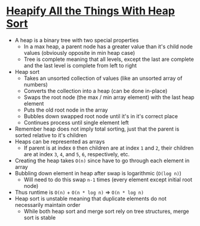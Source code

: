 # [Heapify All the Things With Heap Sort](https://medium.com/basecs/heapify-all-the-things-with-heap-sort-55ee1c93af82)

* A heap is a binary tree with two special properties
  * In a max heap, a parent node has a greater value than it's child node values (obviously opposite in min heap case)
  * Tree is complete meaning that all levels, except the last are complete and the last level is complete from left to right
* Heap sort
  * Takes an unsorted collection of values (like an unsorted array of numbers)
  * Converts the collection into a heap (can be done in-place)
  * Swaps the root node (the max / min array element) with the last heap element
  * Puts the old root node in the array
  * Bubbles down swapped root node until it's in it's correct place
  * Continues process until single element left
* Remember heap does not imply total sorting, just that the parent is sorted relative to it's children
* Heaps can be represented as arrays
  * If parent is at index `0` then children are at index `1` and `2`, their children are at index `3`, `4`, and `5`, `6`, respectively, etc.
* Creating the heap takes `O(n)` since have to go through each element in array
* Bubbling down element in heap after swap is logarithmic (`O(log n)`)
  * Will need to do this swap `n-1` times (every element except initial root node)
* Thus runtime is `O(n)` + `O(n * log n)` => `O(n * log n)`
* Heap sort is unstable meaning that duplicate elements do not necessarily maintain order
  * While both heap sort and merge sort rely on tree structures, merge sort is stable

